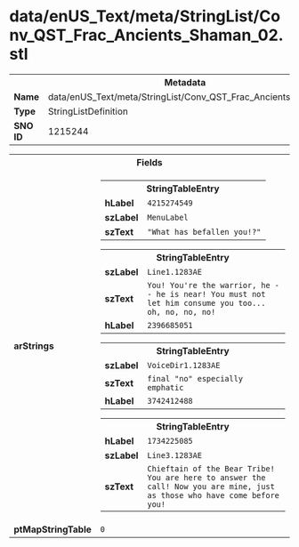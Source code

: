 <h1>data/enUS_Text/meta/StringList/Conv_QST_Frac_Ancients_Shaman_02.stl</h1><table><tr><th colspan="100%">Metadata</th></tr><tr><td><b>Name</b></td><td>data/enUS_Text/meta/StringList/Conv_QST_Frac_Ancients_Shaman_02.stl</td></tr><tr><td><b>Type</b></td><td>StringListDefinition</td></tr><tr><td><b>SNO ID</b></td><td>1215244</td></tr></table>

<table><tr><th colspan="100%">Fields</th></tr><tr><td><b>arStrings</b></td><td><table><tr><th colspan="100%">StringTableEntry</th></tr><tr><td><b>hLabel</b></td><td><code>4215274549</code></td></tr><tr><td><b>szLabel</b></td><td><code>MenuLabel</code></td></tr><tr><td><b>szText</b></td><td><code>"What has befallen you!?"</code></td></tr></table>


<table><tr><th colspan="100%">StringTableEntry</th></tr><tr><td><b>szLabel</b></td><td><code>Line1.1283AE</code></td></tr><tr><td><b>szText</b></td><td><code>You! You're the warrior, he -- he is near! You must not let him consume you too... oh, no, no, no!</code></td></tr><tr><td><b>hLabel</b></td><td><code>2396685051</code></td></tr></table>


<table><tr><th colspan="100%">StringTableEntry</th></tr><tr><td><b>szLabel</b></td><td><code>VoiceDir1.1283AE</code></td></tr><tr><td><b>szText</b></td><td><code>final "no" especially emphatic</code></td></tr><tr><td><b>hLabel</b></td><td><code>3742412488</code></td></tr></table>


<table><tr><th colspan="100%">StringTableEntry</th></tr><tr><td><b>hLabel</b></td><td><code>1734225085</code></td></tr><tr><td><b>szLabel</b></td><td><code>Line3.1283AE</code></td></tr><tr><td><b>szText</b></td><td><code>Chieftain of the Bear Tribe! You are here to answer the call! Now you are mine, just as those who have come before you!</code></td></tr></table>


</td></tr><tr><td><b>ptMapStringTable</b></td><td><code>0</code></td></tr></table>


